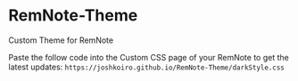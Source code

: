 # RemNote-Theme
Custom Theme for RemNote

Paste the follow code into the Custom CSS page of your RemNote to get the latest updates:
`https://joshkoiro.github.io/RemNote-Theme/darkStyle.css`
